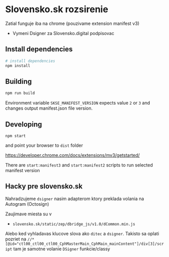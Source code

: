 # Slovensko.sk rozsirenie

Zatial funguje iba na chrome (pouzivame extension manifest v3)

- Vymeni Dsigner za Slovensko.digital podpisovac

## Install dependencies

```sh
# install dependencies
npm install
```

## Building

```sh
npm run build
```

Environment variable `SKSE_MANIFEST_VERSION` expects value `2` or `3`
and changes output manifest.json file version.

## Developing

```
npm start
```

and point your browser to `dist` folder

https://developer.chrome.com/docs/extensions/mv3/getstarted/

There are `start:manifest3` and `start:manifest2` scripts to run selected manifest version

## Hacky pre slovensko.sk

Nahradzujeme `dsigner` nasim adapterom ktory preklada volania na Autogram (Octosign)

Zaujimave miesta su v

- `slovensko.sk/static/zep/dbridge_js/v1.0/dCommon.min.js`

Alebo ked vyhladavas klucove slova ako `ditec` a `dsigner`.
Takisto sa oplati pozriet na `//*[@id="ctl00_ctl00_ctl00_CphMasterMain_CphMain_mainContent"]/div[3]/script` tam je samotne volanie `DSigner` funkcie/classy
